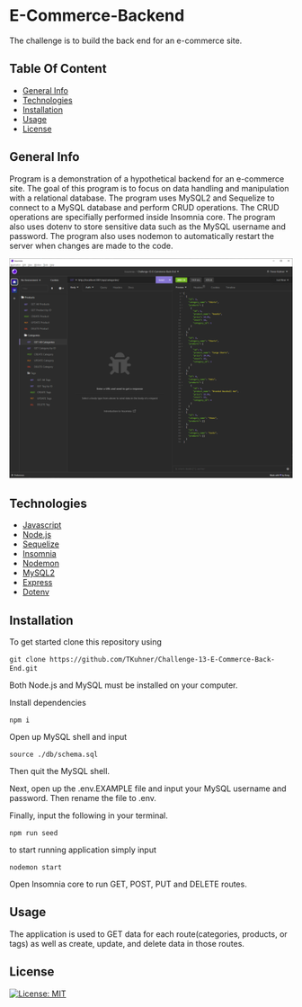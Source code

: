 # E-Commerce-Backend
The challenge is to build the back end for an e-commerce site.

## Table Of Content
* [General Info](#general-info)
* [Technologies](#technologies)
* [Installation](#installation)
* [Usage](#usage)
* [License](#license)


## General Info

Program is a demonstration of a hypothetical backend for an e-commerce site. The goal of this program is to focus on data handling and manipulation with a relational database. The program uses MySQL2 and Sequelize to connect to a MySQL database and perform CRUD operations. The CRUD operations are specifially performed inside Insomnia core. The program also uses dotenv to store sensitive data such as the MySQL username and password. The program also uses nodemon to automatically restart the server when changes are made to the code.

![Alt text](image.png)


## Technologies
* [Javascript](https://www.javascript.com/)
* [Node.js](https://nodejs.org/en/)
* [Sequelize](https://www.npmjs.com/package/sequelize)
* [Insomnia](https://insomnia.rest/)
* [Nodemon](https://www.npmjs.com/package/nodemon)
* [MySQL2](https://www.npmjs.com/package/mysql2)
* [Express](https://www.npmjs.com/package/express)
* [Dotenv](https://www.npmjs.com/package/dotenv)

## Installation
To get started clone this repository using 

```terminal
git clone https://github.com/TKuhner/Challenge-13-E-Commerce-Back-End.git
```
Both Node.js and MySQL must be installed on your computer.

Install dependencies 
```terminal
npm i
``` 

Open up MySQL shell and input 

```terminal
source ./db/schema.sql
```

Then quit the MySQL shell.

Next, open up the .env.EXAMPLE file and input your MySQL username and password.
Then rename the file to .env.

Finally, input the following in your terminal.
```terminal
npm run seed
```
to start running application simply input 
```terminal
nodemon start
```
Open Insomnia core to run GET, POST, PUT and DELETE routes.

## Usage
The application is used to GET data for each route(categories, products, or tags) as well as create, update, and delete data in those routes.

## License
[![License: MIT](https://img.shields.io/badge/License-MIT-yellow.svg)](https://opensource.org/licenses/MIT)
